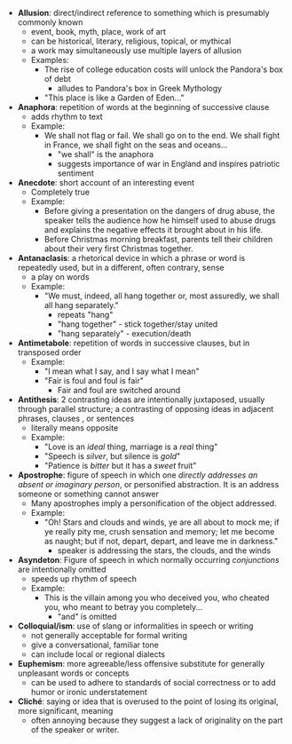 - **Allusion**: direct/indirect reference to something which is presumably commonly known
	- event, book, myth, place, work of art
	- can be historical, literary, religious, topical, or mythical
	- a work may simultaneously use multiple layers of allusion
	- Examples: 
		- The rise of college education costs will unlock the Pandora's box of debt
			- alludes to Pandora's box in Greek Mythology
		- "This place is like a Garden of Eden..."
- **Anaphora**: repetition of words at the beginning of successive clause
	- adds rhythm to text
	- Example:
		- We shall not flag or fail. We shall go on to the end. We shall fight in France, we shall fight on the seas and oceans...
			- "we shall" is the anaphora
			- suggests importance of war in England and inspires patriotic sentiment
- **Anecdote**: short account of an interesting event
	- Completely true
	- Example: 
		- Before giving a presentation on the dangers of drug abuse, the speaker tells the audience how he himself used to abuse drugs and explains the negative effects it brought about in his life.
		- Before Christmas morning breakfast, parents tell their children about their very first Christmas together.
- **Antanaclasis**: a rhetorical device in which a phrase or word is repeatedly used, but in a different, often contrary, sense
	- a play on words
	- Example:
		- "We must, indeed, all hang together or, most assuredly, we shall all hang separately."
			- repeats "hang"
			- "hang together" - stick together/stay united
			- "hang separately" - execution/death
- **Antimetabole**: repetition of words in successive clauses, but in transposed order
	- Example:
		- "I mean what I say, and I say what I mean"
		- "Fair is foul and foul is fair"
			- Fair and foul are switched around
- **Antithesis**: 2 contrasting ideas are intentionally juxtaposed, usually through parallel structure; a contrasting of opposing ideas in adjacent phrases, clauses , or sentences
	- literally means opposite
	- Example:
		- "Love is an *ideal* thing, marriage is a *real* thing"
		- "Speech is *silver*, but silence is *gold*"
		- "Patience is *bitter* but it has a *sweet* fruit"
- **Apostrophe**: figure of speech in which one *directly addresses an absent or imaginary person*, or personified abstraction. It is an address someone or something cannot answer
	- Many apostrophes imply a personification of the object addressed.
	- Example:
		- "Oh! Stars and clouds and winds, ye are all about to mock me; if ye really pity me, crush sensation and memory; let me become as naught; but if not, depart, depart, and leave me in darkness."
			- speaker is addressing the stars, the clouds, and the winds
- **Asyndeton**: Figure of speech in which normally occurring *conjunctions* are intentionally omitted
	- speeds up rhythm of speech
	- Example: 
		- This is the villain among you who deceived you, who cheated you, who meant to betray you completely...
			- "and" is omitted
- **Colloquial/ism**: use of slang or informalities in speech or writing
	- not generally acceptable for formal writing
	- give a conversational, familiar tone
	- can include local or regional dialects
- **Euphemism**: more agreeable/less offensive substitute for generally unpleasant words or concepts
	- can be used to adhere to standards of social correctness or to add humor or ironic understatement
- **Cliché**: saying or idea that is overused to the point of losing its original, more significant, meaning
	- often annoying because they suggest a lack of originality on the part of the speaker or writer.